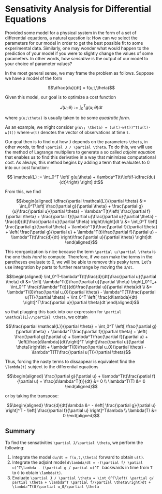 # Sensativity Analysis for Differential Equations

Provided some model for a physical system in the form of a set of differential equations, a natural question is: How can we select the parameters for our model in order to get the best possible fit to some experimental data. Similarly, one may wonder what would happen to the prediction of your model if you were to slightly change the values of some parameters. In other words, how *sensative* is the output of our model to your choice of parameter values? 

In the most general sense, we may frame the problem as follows. Suppose we have a model of the form 
```math
\dfrac{du}{dt} = f(u,t,\theta)
```
Given this model, our goal is to optimize a cost function 
```math
J(u; \theta) := \int_0^T g(u;\theta)dt
```
where ``g(u;\theta)`` is usually taken to be some *quadratic form*. 

As an example, we might consider ``g(u\; \theta) = (u(t)-w(t))^T(u(t)-w(t))`` where ``w(t)`` denotes the vector of observations at time ``t``. 


Our goal then is to find out how ``J`` depends on the parameters ``\theta``, in other words, to find ``\partial J / \partial \theta``. To do this, we will use the method of Lagrange multipliers to generate a so called *adjoint equation* that enables us to find this derivative in a way that minimizes computational cost. As always, this method begins by adding a term that evaluates to 0 into our cost function: 
```math
    \mathcal{L} := \int_0^T \left[ g(u;\theta) + \lambda^T(t)\left(f-\dfrac{du}{dt}\right) \right] dt
```
From this, we find 
```math
\begin{aligned}
    \dfrac{\partial \mathcal{L}}{\partial \theta} &:= \int_0^T\left[ \frac{\partial g}{\partial \theta} + \frac{\partial g}{u}\frac{\partial u}{\partial \theta} + \lambda^T(t)\left( \frac{\partial f}{\partial \theta} + \frac{\partail f}{\partial u}\frac{\partail u}{\partial \theta} - \frac{d}{dt}\frac{\partail u}{\partial \theta} \right)\right]dt \\ 
    &= \int_0^T \left[ \frac{\partial g}{\partial \theta} + \lambda^T(t)\frac{\partial f}{\partial \theta} + \left( \frac{\partial g}{\partial u} + \lambda^T(t)\frac{\partial f}{\partial u} - \lambda^T(t)\frac{d}{dt} \right)\frac{\partial u}{\partial \theta} \right]dt
\end{aligned}
```
This reorganization is nice because the term ``\partial u/\partial \theta`` is the one thats *hard* to compute. Therefore, if we can make the terms in the paretheses evaluate to 0, we will be able to remove this pesky term. Let's use integration by parts to further rearrange by moving the ``d/dt``.

```math
\begin{aligned}
    \int_0^T-\lambda^T(t)\frac{d}{dt}\frac{\partial u}{\partial \theta} dt &= \left[-\lambda^T(t)\frac{\partial u}{\partial \theta} \right]_0^T_+ \int_0^T \frac{d\lambda^T(t)}{dt}\frac{\partial u}{\partial \theta}dt \\ 
    &= \lambda^T(0)\frac{\partial u_0}{\partial \theta} - \lambda^T(T)\frac{\partial u(T)}{\partial \theta} + \int_0^T \left[ \frac{d\lambda}{dt} \right]^T\frac{\partial u}{\partial \theta}dt
\end{aligned}
```
so that plugging this back into our expression for ``\partial \mathcal{L}//\partial \theta``, we obtain
```math
\frac{\partial \mathcal{L}}{\partial \theta} = \int_0^T \left[ \frac{\partial g}{\partial \theta} + \lambda^T\frac{\partial f}{\partial \theta} + \left( \frac{\partial g}{\partial u} + \lambda^T\frac{\partial f}{\partial u} + \left[\frac{d\lambda}{dt}\right]^T \right)\frac{\partial u}{\partial \theta}\right]dt + \lambda^T(0)\frac{\partial u_0}{\partial \theta} - \lambda^T(T)\frac{\partial u(T)}{\partial \theta}
```
Thus, forcing the nasty terms to dissappear is equivalent find the ``\lambda(t)`` subject to the differential equations 
```math
\begin{aligned}
   \frac{\partial g}{\partial u} + \lambda^T(t)\frac{\patial f}{\partial u} + \frac{d\lambda^T(t)}{dt} &= 0 \\ 
   \lambda^T(T) &= 0
\end{aligned}
```
or by taking the transpose: 
```math
\begin{aligned}
    \frac{d}{dt}\lambda &= - \left[ \frac{\partial g}{\patial u} \right]^T - \left[ \frac{\partial f}{\partial u} \right]^T\lambda  \\ 
    \lambda(T) &= 0
\end{aligned}
```

## Summary
To find the sensativities ``\partial J/\partial \theta``, we perform the following: 
1. Integrate the model ``du/dt = f(u,t,\theta)`` forward to obtain ``u(t)``.
2. Integrate the adjoint model ``d\lambda/dt = -(\partial f/ \patial u)^T\lambda - (\partial g / partial u)^T `` backwards in time from ``T`` to ``0`` to obtain ``\lambda(t)``.
3. Evaluate ``\partial J / \partial \theta = \int_0^T\left( \partial g/ partial \theta + \lambda^T \partial f/\partial \theta\right)dt + \lambda^T(0)\partial u_0/\partial \theta  ``
